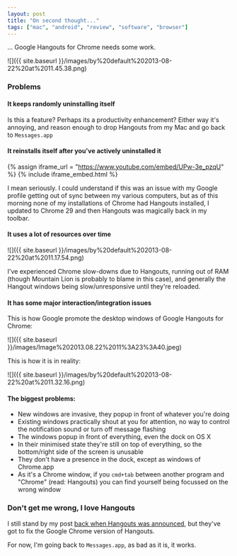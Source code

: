 ```yaml
---
layout: post
title: "On second thought..."
tags: ["mac", "android", "review", "software", "browser"]
---
```

... Google Hangouts for Chrome needs some work.

<!-- more -->

![]({{ site.baseurl }}/images/by%20default%202013-08-22%20at%2011.45.38.png)

### Problems

#### It keeps randomly uninstalling itself

Is this a feature? Perhaps its a productivity enhancement? Either way it's annoying, and reason enough to drop Hangouts from my Mac and go back to `Messages.app`

#### It reinstalls itself after you've actively uninstalled it

{% assign iframe_url = "https://www.youtube.com/embed/UPw-3e_pzqU" %}
{% include iframe_embed.html %}

I mean seriously. I could understand if this was an issue with my Google profile getting out of sync between my various computers, but as of this morning none of my installations of Chrome had Hangouts installed, I updated to Chrome 29 and then Hangouts was magically back in my toolbar.

#### It uses a lot of resources over time

![]({{ site.baseurl }}/images/by%20default%202013-08-22%20at%2011.17.54.png)

I've experienced Chrome slow-downs due to Hangouts, running out of RAM (though Mountain Lion is probably to blame in this case), and generally the Hangout windows being slow/unresponsive until they're reloaded.

#### It has some major interaction/integration issues

This is how Google promote the desktop windows of Google Hangouts for Chrome:

![]({{ site.baseurl }}/images/Image%202013.08.22%2011%3A23%3A40.jpeg)

This is how it is in reality:

![]({{ site.baseurl }}/images/by%20default%202013-08-22%20at%2011.32.16.png)

#### The biggest problems:

- New windows are invasive, they popup in front of whatever you're doing
- Existing windows practically shout at you for attention, no way to control the notification sound or turn off message flashing
- The windows popup in front of everything, even the dock on OS X
- In their minimised state they're still on top of everything, so the bottom/right side of the screen is unusable
- They don't have a presence in the dock, except as windows of Chrome.app
- As it's a Chrome window, if you `cmd+tab` between another program and "Chrome" (read: Hangouts) you can find yourself being focussed on the wrong window


### Don't get me wrong, I love Hangouts

I still stand by my post [back when Hangouts was announced](/post/googles-relaunched-hangouts---wow/), but they've got to fix the Google Chrome version of Hangouts.

For now, I'm going back to `Messages.app`, as bad as it is, it works.
